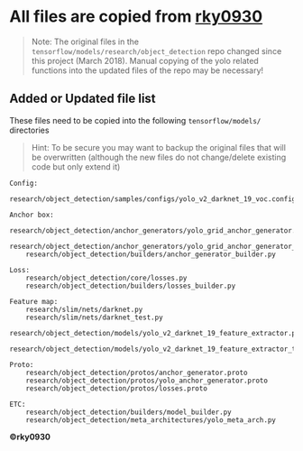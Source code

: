 # All files are copied from [rky0930](https://github.com/rky0930/models/blob/object_detection_yolo/research/object_detection/README.md)

> Note: The original files in the `tensorflow/models/research/object_detection` repo changed since this project (March 2018). Manual copying of the yolo related functions into the updated files of the repo may be necessary!

## Added or Updated file list
These files need to be copied into the following `tensorflow/models/` directories
> Hint: To be secure you may want to backup the original files that will be overwritten (although the new files do not change/delete existing code but only extend it)

    Config:
        research/object_detection/samples/configs/yolo_v2_darknet_19_voc.config

    Anchor box:
        research/object_detection/anchor_generators/yolo_grid_anchor_generator.py
        research/object_detection/anchor_generators/yolo_grid_anchor_generator_test.py
        research/object_detection/builders/anchor_generator_builder.py

    Loss:
        research/object_detection/core/losses.py
        research/object_detection/builders/losses_builder.py

    Feature map:
        research/slim/nets/darknet.py
        research/slim/nets/darknet_test.py
        research/object_detection/models/yolo_v2_darknet_19_feature_extractor.py
        research/object_detection/models/yolo_v2_darknet_19_feature_extractor_test.py

    Proto:
        research/object_detection/protos/anchor_generator.proto
        research/object_detection/protos/yolo_anchor_generator.proto
        research/object_detection/protos/losses.proto

    ETC:
        research/object_detection/builders/model_builder.py
        research/object_detection/meta_architectures/yolo_meta_arch.py

**©rky0930**
